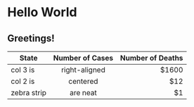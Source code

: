 # Hello World

## Greetings!

| State      | Number of Cases  | Number of Deaths  |
| ---------- |:---------------: | -----------------:|
| col 3 is   | right-aligned    | $1600             |
| col 2 is   | centered         |   $12             |
| zebra strip| are neat         |    $1             |
